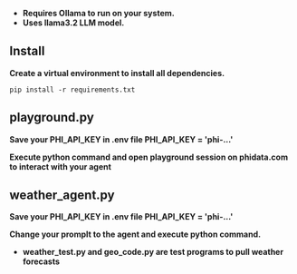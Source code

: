 - **Requires Ollama to run on your system.**
- **Uses llama3.2 LLM model.**

## Install
**Create a virtual environment to install all dependencies.**

```shell
pip install -r requirements.txt
```

## playground.py

**Save your PHI_API_KEY in .env file PHI_API_KEY = 'phi-...'**

**Execute python command and open playground session on phidata.com to interact with your agent**

## weather_agent.py

**Save your PHI_API_KEY in .env file PHI_API_KEY = 'phi-...'**

**Change your promplt to the agent and execute python command.**

- **weather_test.py and geo_code.py are test programs to pull weather forecasts**
